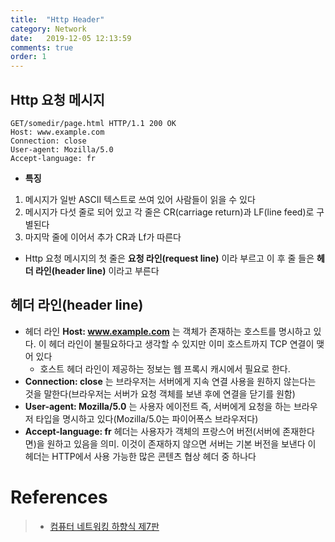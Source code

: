 ```yaml
---
title:  "Http Header"
category: Network
date:   2019-12-05 12:13:59
comments: true
order: 1
---
```



## __Http 요청 메시지__
```
GET/somedir/page.html HTTP/1.1 200 OK
Host: www.example.com
Connection: close
User-agent: Mozilla/5.0
Accept-language: fr
```
* __특징__
1. 메시지가 일반 ASCII 텍스트로 쓰여 있어 사람들이 읽을 수 있다
2. 메시지가 다섯 줄로 되어 있고 각 줄은 CR(carriage return)과 LF(line feed)로 구별된다
3. 마지막 줄에 이어서 추가 CR과 Lf가 따른다  

* Http 요청 메시지의 첫 줄은 __요청 라인(request line)__ 이라 부르고 이 후 줄 들은 __헤더 라인(header line)__ 이라고 부른다

## __헤더 라인(header line)__
* 헤더 라인 __Host: www.example.com__ 는 객체가 존재하는 호스트를 명시하고 있다. 이 헤더 라인이 불필요하다고 생각할 수 있지만 이미 호스트까지 TCP 연결이 맺어 있다
  + 호스트 헤더 라인이 제공하는 정보는 웹 프록시 캐시에서 필요로 한다.
* __Connection: close__ 는 브라우저는 서버에게 지속 연결 사용을 원하지 않는다는 것을 말한다(브라우저는 서버가 요청 객체를 보낸 후에 연결을 닫기를 원함)
* __User-agent: Mozilla/5.0__ 는 사용자 에이전트 즉, 서버에게 요청을 하는 브라우저 타입을 명시하고 있다(Mozilla/5.0는 파이어폭스 브라우저다)
* __Accept-language: fr__ 헤더는 사용자가 객체의 프랑스어 버전(서버에 존재한다면)을 원하고 있음을 의미. 이것이 존재하지 않으면 서버는 기본 버전을 보낸다 이 헤더는 HTTP에서 사용 가능한 많은 콘텐츠 협상 헤더 중 하나다


# References
> * <a href="#">컴퓨터 네트워킹 하향식 제7판<a>